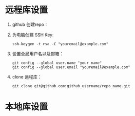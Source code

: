# 远程库设置

1. github 创建repo：

2. 为电脑创建 SSH Key:
    ```git
    ssh-keygen -t rsa -C "youremail@example.com"
    ```
3. 设置全局用户名以及邮箱：
    ```git
    git config --global user.name "your name"
    git config --global user.email "youremail@example.com"
    ```
4. clone 远程库：
    ```git
    git clone git@github.com:github_username/repo_name.git
    ```
# 本地库设置

